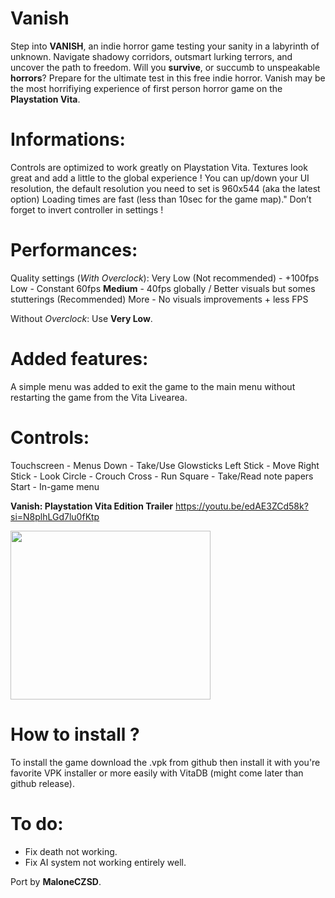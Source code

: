 # Vanish
Step into **VANISH**, an indie horror game testing your sanity in a labyrinth of unknown. Navigate shadowy corridors, outsmart lurking terrors, and uncover the path to freedom. Will you **survive**, or succumb to unspeakable **horrors**? Prepare for the ultimate test in this free indie horror. Vanish may be the most horrifiying experience of first person horror game on the **Playstation Vita**.

# Informations:
Controls are optimized to work greatly on Playstation Vita. Textures look great and add a little to the global experience !
You can up/down your UI resolution, the default resolution you need to set is 960x544 (aka the latest option)
Loading times are fast (less than 10sec for the game map)."
Don’t forget to invert controller in settings !

# Performances:
Quality settings (*With Overclock*): 
Very Low (Not recommended) - +100fps 
Low - Constant 60fps 
**Medium** - 40fps globally / Better visuals but somes stutterings (Recommended)
More - No visuals improvements + less FPS

Without *Overclock*:
Use **Very Low**.

# Added features:
A simple menu was added to exit the game to the main menu without restarting the game from the Vita Livearea.

# Controls:
Touchscreen - Menus
Down - Take/Use Glowsticks
Left Stick - Move
Right Stick - Look
Circle - Crouch
Cross - Run
Square - Take/Read note papers
Start - In-game menu

**Vanish: Playstation Vita Edition Trailer**
<url>https://youtu.be/edAE3ZCd58k?si=N8plhLGd7lu0fKtp<url/>

<img src="https://github.com/user-attachments/assets/cb79582e-ba7d-4354-9892-fd62735433f8" width="320" height="270" />

# How to install ?
To install the game download the .vpk from github then install it with you're favorite VPK installer or more easily with VitaDB (might come later than github release).

# To do:
- Fix death not working.
- Fix AI system not working entirely well.

Port by **MaloneCZSD**.

